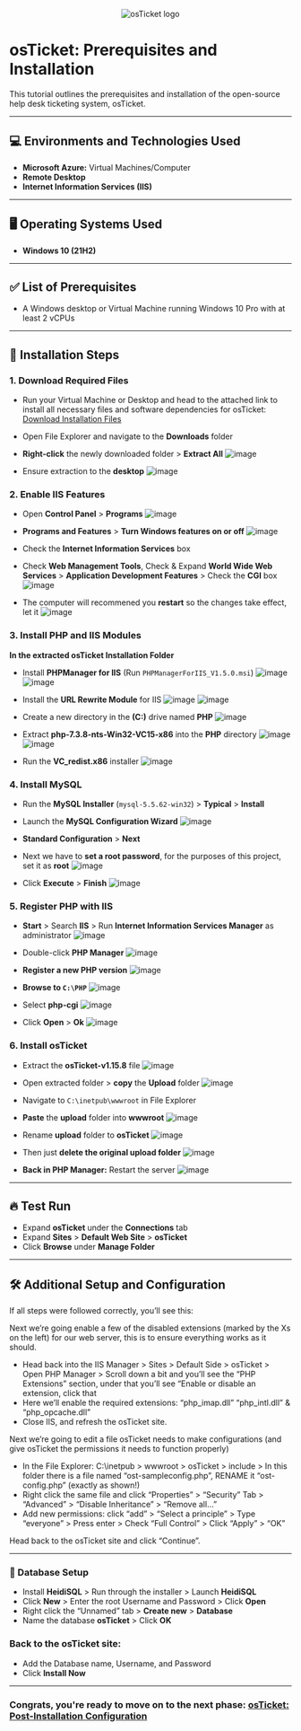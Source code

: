 <p align="center">
<img src="https://i.imgur.com/Clzj7Xs.png" alt="osTicket logo"/>
</p>

<h1>osTicket: Prerequisites and Installation</h1>

This tutorial outlines the prerequisites and installation of the open-source help desk ticketing system, osTicket.

---

## 💻 Environments and Technologies Used
* **Microsoft Azure:** Virtual Machines/Computer
* **Remote Desktop**
* **Internet Information Services (IIS)**

---

## 🖥️ Operating Systems Used
* **Windows 10 (21H2)**

---

## ✅ List of Prerequisites
* A Windows desktop or Virtual Machine running Windows 10 Pro with at least 2 vCPUs

---

## 🚀 Installation Steps

### 1. Download Required Files
* Run your Virtual Machine or Desktop and head to the attached link to install all necessary files and software dependencies for osTicket: [Download Installation Files](https://drive.google.com/file/d/1b3RBkXTLNGXbibeMuAynkfzdBC1NnqaD/view?usp=drivesdk)
* Open File Explorer and navigate to the **Downloads** folder
* **Right-click** the newly downloaded folder > **Extract All**
  ![image](https://github.com/user-attachments/assets/67b397bc-ade0-44b2-98ee-1d398f626888)

* Ensure extraction to the **desktop**
  ![image](https://github.com/user-attachments/assets/85352255-0e1b-4e0a-b076-c568b56f8067)

### 2. Enable IIS Features
* Open **Control Panel** > **Programs**
  ![image](https://github.com/user-attachments/assets/86da782b-8ebe-4980-af16-4ed7ffc03e2b)

* **Programs and Features** > **Turn Windows features on or off**
  ![image](https://github.com/user-attachments/assets/ca6e101e-d254-4bfe-89d0-4853afbe67b5)

* Check the **Internet Information Services** box
* Check **Web Management Tools**, Check & Expand **World Wide Web Services** > **Application Development Features** > Check the **CGI** box
  ![image](https://github.com/user-attachments/assets/58505e11-7daf-44d8-b8ae-fe4d26071caf)

* The computer will recommened you **restart** so the changes take effect, let it
  ![image](https://github.com/user-attachments/assets/642b4de0-b9e6-4f53-9fb4-83e266d61094)



### 3. Install PHP and IIS Modules
**In the extracted osTicket Installation Folder**
* Install **PHPManager for IIS** (Run `PHPManagerForIIS_V1.5.0.msi`)
  ![image](https://github.com/user-attachments/assets/314f4808-a734-4976-8c18-276e9cb64d98)
  ![image](https://github.com/user-attachments/assets/b45dfe93-f112-4259-aa6c-b83bf2b1125f)

* Install the **URL Rewrite Module** for IIS
  ![image](https://github.com/user-attachments/assets/dbf2c6ec-d970-4e68-9f38-33881b0bc2f5)
  ![image](https://github.com/user-attachments/assets/3c8075ae-0a43-402a-88ef-db9bd51954c5)

* Create a new directory in the **(C:)** drive named **PHP**
  ![image](https://github.com/user-attachments/assets/78cccd75-1194-421b-aac4-c2ce496108c3)

* Extract **php-7.3.8-nts-Win32-VC15-x86** into the **PHP** directory
  ![image](https://github.com/user-attachments/assets/c367078d-1f13-46eb-9254-6c7669eac653)
  ![image](https://github.com/user-attachments/assets/bdcd71fc-5019-4bdd-9988-5273ef52100c)

* Run the **VC_redist.x86** installer
  ![image](https://github.com/user-attachments/assets/981e6d60-b23d-4528-9b7f-5dfe30828bb5)

### 4. Install MySQL
* Run the **MySQL Installer** (`mysql-5.5.62-win32`) > **Typical** > **Install**
* Launch the **MySQL Configuration Wizard**
   ![image](https://github.com/user-attachments/assets/ffd4a44e-ca93-4891-a931-51b9b546f677)

* **Standard Configuration** > **Next**
* Next we have to **set a root password**, for the purposes of this project, set it as **root**
  ![image](https://github.com/user-attachments/assets/e14e82db-c05e-4c43-bac0-0813c7eedc01)

* Click **Execute** > **Finish**
  ![image](https://github.com/user-attachments/assets/359632d3-679f-412b-9843-0468c850ae50)


### 5. Register PHP with IIS
* **Start** > Search **IIS** > Run **Internet Information Services Manager** as administrator
  ![image](https://github.com/user-attachments/assets/b1359c0f-6061-486f-a9fc-db8440c32016)

* Double-click **PHP Manager**
  ![image](https://github.com/user-attachments/assets/46202635-6c7d-4281-a01f-b2d3530655b4)
  
* **Register a new PHP version**
  ![image](https://github.com/user-attachments/assets/83771986-dec8-4064-b7b2-41a70bb7a37f)

* **Browse to `C:\PHP`**
  ![image](https://github.com/user-attachments/assets/4dbb5755-5f44-4a97-8bf3-0a6aa45e3eec)

* Select **php-cgi**
  ![image](https://github.com/user-attachments/assets/1f53e182-9387-4707-9615-0c56539530d9)

* Click **Open** > **Ok**
  ![image](https://github.com/user-attachments/assets/38db1c03-20f9-45e9-a312-7a5ab9260e6a)


### 6. Install osTicket
* Extract the **osTicket-v1.15.8** file
  ![image](https://github.com/user-attachments/assets/bca13bd5-0094-48a7-8ccd-caf4a886ec14)

* Open extracted folder > **copy** the **Upload** folder
  ![image](https://github.com/user-attachments/assets/221f013a-2197-4c73-9c97-f89bd4148cd5)

* Navigate to `C:\inetpub\wwwroot` in File Explorer
* **Paste** the **upload** folder into **wwwroot**
  ![image](https://github.com/user-attachments/assets/1b4363ec-8c45-4515-ab07-19ee1b3e2098)

* Rename **upload** folder to **osTicket**
  ![image](https://github.com/user-attachments/assets/be99e50b-f7de-43f9-8e63-939027dbeece)

* Then just **delete the original upload folder**
   ![image](https://github.com/user-attachments/assets/247d4fdb-981e-46dc-912a-9a9862b70a39)


* **Back in PHP Manager:** Restart the server
  ![image](https://github.com/user-attachments/assets/15288b69-90cd-4699-a0f8-ac398b50c4a4)


---

## 🔥 Test Run
* Expand **osTicket** under the **Connections** tab
* Expand **Sites** > **Default Web Site** > **osTicket**
* Click **Browse** under **Manage Folder**

---

## 🛠️ Additional Setup and Configuration

If all steps were followed correctly, you’ll see this:

Next we’re going enable a few of the disabled extensions (marked by the Xs on the left) for our web server, this is to ensure everything works as it should.

* Head back into the IIS Manager > Sites > Default Side > osTicket > Open PHP Manager > Scroll down a bit and you’ll see the “PHP Extensions” section, under that you’ll see “Enable or disable an extension, click that
* Here we’ll enable the required extensions: “php_imap.dll” “php_intl.dll” & “php_opcache.dll”
* Close IIS, and refresh the osTicket site.

Next we’re going to edit a file osTicket needs to make configurations (and give osTicket the permissions it needs to function properly)

* In the File Explorer: C:\inetpub > wwwroot > osTicket > include > In this folder there is a file named “ost-sampleconfig.php”, RENAME it “ost-config.php” (exactly as shown!)
* Right click the same file and click “Properties” > “Security” Tab > “Advanced” > “Disable Inheritance” > “Remove all…”
* Add new permissions: click “add” > “Select a principle” > Type “everyone” > Press enter > Check “Full Control” > Click “Apply” > “OK”

Head back to the osTicket site and click “Continue”.

---

### 🛜 Database Setup

* Install **HeidiSQL** > Run through the installer > Launch **HeidiSQL**
* Click **New** > Enter the root Username and Password > Click **Open**
* Right click the “Unnamed” tab > **Create new** > **Database**
* Name the database **osTicket** > Click **OK**

### Back to the osTicket site: 

* Add the Database name, Username, and Password
* Click **Install Now**

---

### Congrats, you're ready to move on to the next phase: **<a href="https://github.com/00JMB/osTicket-Post-Installation-Configuration">osTicket: Post-Installation Configuration**
